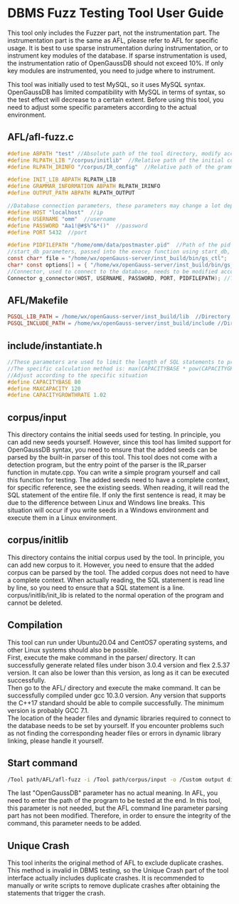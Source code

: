 # DBMS Fuzz Testing Tool User Guide

This tool only includes the Fuzzer part, not the instrumentation part. The instrumentation part is the same as AFL, please refer to AFL for specific usage. It is best to use sparse instrumentation during instrumentation, or to instrument key modules of the database. If sparse instrumentation is used, the instrumentation ratio of OpenGaussDB should not exceed 10%. If only key modules are instrumented, you need to judge where to instrument.

This tool was initially used to test MySQL, so it uses MySQL syntax. OpenGaussDB has limited compatibility with MySQL in terms of syntax, so the test effect will decrease to a certain extent.
Before using this tool, you need to adjust some specific parameters according to the actual environment.

## AFL/afl-fuzz.c  

```c
#define ABPATH "test" //Absolute path of the tool directory, modify according to the actual situation
#define RLPATH_LIB "/corpus/initlib"  //Relative path of the initial corpus
#define RLPATH_IRINFO "/corpus/IR_config"  //Relative path of the grammar information file

#define INIT_LIB ABPATH RLPATH_LIB
#define GRAMMAR_INFORMATION ABPATH RLPATH_IRINFO
#define OUTPUT_PATH ABPATH RLPATH_OUTPUT

//Database connection parameters, these parameters may change a lot depending on the implementation of connector.cpp
#define HOST "localhost"  //ip
#define USERNAME "omm"  //username
#define PASSWORD "Aa1!@#$%^&*()"  //password
#define PORT 5432  //port

#define PIDFILEPATH "/home/omm/data/postmaster.pid"  //Path of the pid file, used to find the server pid, used when starting and shutting down the database
//start_db parameters, passed into the execvp function using start_db, to start the database
const char* file = "/home/wx/openGauss-server/inst_build/bin/gs_ctl";
char* const options[] = { "/home/wx/openGauss-server/inst_build/bin/gs_ctl", "start", "-D", "/home/omm/data", "-Z", "single_node", "-l", "/home/omm/log/opengauss.log", NULL };
//Connector, used to connect to the database, needs to be modified according to the database. The connector provided by this tool is used to connect to openGaussDB, using libpq to connect
Connector g_connector(HOST, USERNAME, PASSWORD, PORT, PIDFILEPATH);	//The database name is test by default, hard-coded in connector.cpp
```

## AFL/Makefile  

```makefile
PGSQL_LIB_PATH = /home/wx/openGauss-server/inst_build/lib  //Directory of libpq.so
PGSQL_INCLUDE_PATH = /home/wx/openGauss-server/inst_build/include //Directory of libpq-fe.h
```

## include/instantiate.h

```c
//These parameters are used to limit the length of SQL statements to prevent performance degradation due to too long statements. The maximum length will increase over time
//The specific calculation method is: max(CAPACITYBASE * pow(CAPACITYGROWTHRATE, T), MAXCAPACITY), where T is the current execution time (hours), rounded down
//Adjust according to the specific situation
#define CAPACITYBASE 80  
#define MAXCAPACITY 120
#define CAPACITYGROWTHRATE 1.02
```

## corpus/input

This directory contains the initial seeds used for testing. In principle, you can add new seeds yourself. However, since this tool has limited support for OpenGaussDB syntax, you need to ensure that the added seeds can be parsed by the built-in parser of this tool. This tool does not come with a detection program, but the entry point of the parser is the IR_parser function in mutate.cpp. You can write a simple program yourself and call this function for testing. The added seeds need to have a complete context, for specific reference, see the existing seeds. When reading, it will read the SQL statement of the entire file. If only the first sentence is read, it may be due to the difference between Linux and Windows line breaks. This situation will occur if you write seeds in a Windows environment and execute them in a Linux environment.

## corpus/initlib

This directory contains the initial corpus used by the tool. In principle, you can add new corpus to it. However, you need to ensure that the added corpus can be parsed by the tool. The added corpus does not need to have a complete context. When actually reading, the SQL statement is read line by line, so you need to ensure that a SQL statement is a line. corpus/initlib/init_lib is related to the normal operation of the program and cannot be deleted.

## Compilation

This tool can run under Ubuntu20.04 and CentOS7 operating systems, and other Linux systems should also be possible.  
First, execute the make command in the parser/ directory. It can successfully generate related files under bison 3.0.4 version and flex 2.5.37 version. It can also be lower than this version, as long as it can be executed successfully.  
Then go to the AFL/ directory and execute the make command. It can be successfully compiled under gcc 10.3.0 version. Any version that supports the C++17 standard should be able to compile successfully. The minimum version is probably GCC 7.1.  
The location of the header files and dynamic libraries required to connect to the database needs to be set by yourself. If you encounter problems such as not finding the corresponding header files or errors in dynamic library linking, please handle it yourself.

## Start command

```sh
/Tool path/AFL/afl-fuzz -i /Tool path/corpus/input -o /Custom output directory OpenGaussDB
```
The last "OpenGaussDB" parameter has no actual meaning. In AFL, you need to enter the path of the program to be tested at the end. In this tool, this parameter is not needed, but the AFL command line parameter parsing part has not been modified. Therefore, in order to ensure the integrity of the command, this parameter needs to be added.

## Unique Crash

This tool inherits the original method of AFL to exclude duplicate crashes. This method is invalid in DBMS testing, so the Unique Crash part of the tool interface actually includes duplicate crashes. It is recommended to manually or write scripts to remove duplicate crashes after obtaining the statements that trigger the crash.